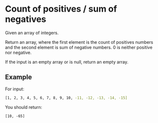 # Count of positives / sum of negatives

Given an array of integers.

Return an array, where the first element is the count of positives numbers and the second element is sum of negative numbers. 0 is neither positive nor negative.

If the input is an empty array or is null, return an empty array.

## Example

For input:
```bash
[1, 2, 3, 4, 5, 6, 7, 8, 9, 10, -11, -12, -13, -14, -15]
```
You should return:
```
[10, -65]
```
